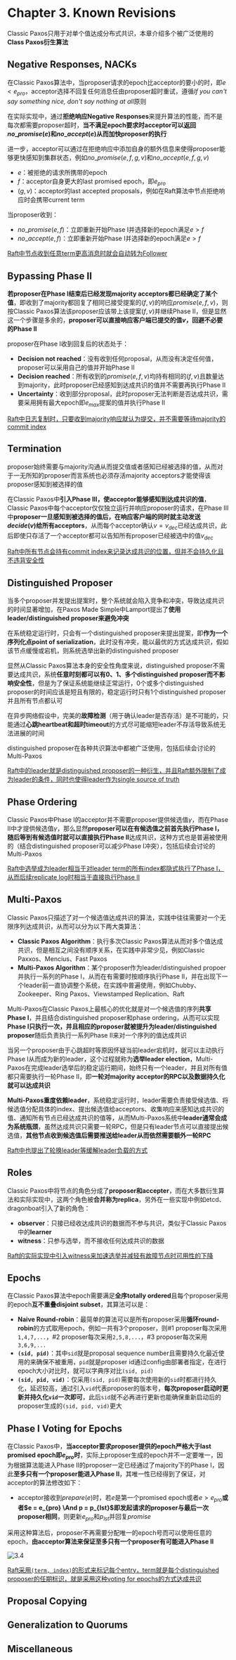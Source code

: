 # Chapter 3. Known Revisions

Classic Paxos只用于对单个值达成分布式共识，本章介绍多个被广泛使用的**Class Paxos衍生算法**

## Negative Responses, NACKs

在Classic Paxos算法中，当proposer请求的epoch比acceptor的要小的时，即$e < e_{pro}$，acceptor选择不回复任何消息任由proposer超时重试，遵循*If you can't say something nice, don't say nothing at all*原则

在实际实现中，通过**拒绝响应Negative Responses**来提升算法的性能，而不是每次都需要proposer超时，**当不满足epoch要求时acceptor可以返回$no\_promise(e)$和$no\_accept(e)$从而加快proposer的执行**

进一步，acceptor可以通过在拒绝响应中添加自身的额外信息来使得proposer能够更快感知到集群状态，例如$no\_promise(e,f,g,v)$和$no\_accept(e,f,g,v)$

- $e$：被拒绝的请求所携带的epoch
- $f$：acceptor自身更大的last promised epoch，即$e_{pro}$
- $(g,v)$：acceptor的last accepted proposals，例如在Raft算法中节点拒绝响应时会携带current term

当proposer收到：

- $no\_promise(e,f)$：立即重新开始Phase I并选择新的epoch满足$e > f$
- $no\_accept(e,f)$：立即重新开始Phase I并选择新的epoch满足$e > f$

[Raft中节点收到任意term更高消息时就会自动转为Follower](https://github.com/JasonYuchen/notes/blob/master/raft/03.Basic_Raft_Algorithm.md#4-%E9%80%89%E4%B8%BE%E4%B8%BB%E8%8A%82%E7%82%B9-leader-election)

## Bypassing Phase II

**若proposer在Phase I结束后已经发现majority acceptors都已经确定了某个值**，即收到了majority都回复了相同已接受提案的$(f,v)$的响应$promise(e,f,v)$，则按Classic Paxos算法该proposer应该带上该提案$(f,v)$并继续Phase II，但是显然这一个步骤是多余的，**proposer可以直接响应客户端已提交的值$v$，回避不必要的Phase II**

proposer在Phase I收到回复后的状态处于：

- **Decision not reached**：没有收到任何proposal，从而没有决定任何值，proposer可以采用自己的值并开始Phase II
- **Decision reached**：所有收到的$promise(e,f,v)$均持有相同的$(f,v)$且数量达到majority，此时proposer已经感知到达成共识的值并不需要再执行Phase II
- **Uncertainty**：收到部分proposal，此时proposer无法判断是否达成共识，需要采用拥有最大epoch即$e_{max}$提案的值并执行Phase II

[Raft中日志复制时，只要收到majority响应就认为提交，并不需要等待majority的commit index](https://github.com/JasonYuchen/notes/blob/master/raft/03.Basic_Raft_Algorithm.md#5-%E6%97%A5%E5%BF%97%E5%A4%8D%E5%88%B6-log-replication)

## Termination

proposer始终需要与majority沟通从而提交值或者感知已经被选择的值，从而对于一无所知的proposer而言系统也必须存活majority acceptors才能使得该proposer感知到被选择的值

在Classic Paxos中**引入Phase III，使acceptor能够感知到达成共识的值**，Classic Paxos中每个acceptor仅仅独立运行并响应proposer的请求，在Phase III中**proposer一旦感知到被选择的值后，在响应客户端的同时就主动发送$decide(v)$给所有acceptors**，从而每个acceptor确认$v = v_{dec}$已经达成共识，此后即使只存活了一个acceptor都可以告知所有proposer已经被选中的值$v_{dec}$

[Raft中所有节点会持有commit index来记录达成共识的位置，但并不会持久化且不违背安全性](https://github.com/JasonYuchen/notes/blob/master/raft/03.Basic_Raft_Algorithm.md#8-%E6%8C%81%E4%B9%85%E5%8C%96%E7%8A%B6%E6%80%81%E5%92%8C%E9%87%8D%E5%90%AF-persisted-state-and-server-restarts)

## Distinguished Proposer

当多个proposer并发提出提案时，整个系统就会陷入竞争和冲突，导致达成共识的时间显著增加，在Paxos Made Simple中Lamport提出了**使用leader/distinguished proposer来避免冲突**

在系统稳定运行时，只会有一个distinguished proposer来提出提案，即**作为一个序列化点point of serialization**，此时没有冲突，能以最优的方式达成共识，假如该节点缓慢或宕机，则系统选举出新的distinguished proposer

显然从Classic Paxos算法本身的安全性角度来说，distinguished proposer不需要达成共识，系统**任意时刻都可以有0、1、多个distinguished proposer而不影响安全性**，但是为了保证系统能继续正常运行，0个或多个distinguished proposer的时间应该是短且有限的，稳定运行时只有1个distinguished proposer并且所有节点都认可

在异步网络假设中，完美的**故障检测**（用于确认leader是否存活）是不可能的，只能通过**心跳heartbeat和超时timeout**的方式尽可能缩短leader不存活导致系统无法进展的时间

distinguished proposer在各种共识算法中都被广泛使用，包括后续会讨论的Multi-Paxos

[Raft中的leader就是distinguished proposer的一种衍生，并且Raft额外限制了成为leader的条件，同时也使得leader作为single source of truth](https://github.com/JasonYuchen/notes/blob/master/raft/03.Basic_Raft_Algorithm.md#4-%E9%80%89%E4%B8%BE%E4%B8%BB%E8%8A%82%E7%82%B9-leader-election)

## Phase Ordering

Classic Paxos中Phase I的acceptor并不需要proposer提供候选值$\gamma$，而在Phase II中才提供候选值$\gamma$，那么显然**proposer可以在有候选值之前首先执行Phase I，随后等到有候选值时就可以直接执行Phase II**达成共识，这种方式也是普遍被使用的（结合distinguished proposer可以减少Phase I冲突），包括后续会讨论的Multi-Paxos

[Raft中选举成为leader相当于对leader term的所有index都隐式执行了Phase I，从而后续replicate log时相当于直接执行Phase II](https://github.com/JasonYuchen/notes/blob/master/raft/03.Basic_Raft_Algorithm.md#4-%E9%80%89%E4%B8%BE%E4%B8%BB%E8%8A%82%E7%82%B9-leader-election)

## Multi-Paxos

Classic Paxos只描述了对一个候选值达成共识的算法，实践中往往需要对一个无限序列达成共识，从而可以分为以下两大类算法：

- **Classic Paxos Algorithm**：执行多次Classic Paxos算法从而对多个值达成共识，但是相互之间没有顺序关系，在实践中非常少见，例如Classic Paxxos、Mencius、Fast Paxos
- **Multi-Paxos Algorithm**：某个proposer作为leader/distinguished propoer并执行一系列的Phase I，从而在有需要时按顺序执行Phase II，并在出现下一个leader前一直协调整个系统，在实践中普遍使用，例如Chubby、Zookeeper、Ring Paxos、Viewstamped Replication、Raft

Multi-Paxos在Classic Paxos上最核心的优化就是对一个候选值的序列**共享Phase I**，并且结合distinguished proposer和phase ordering，从而可以实现**Phase I只执行一次，并且相应的proposer就被提升为leader/distinguished proposer**随后负责执行一系列Phase II来对一个序列的值达成共识

当另一个proposer由于心跳超时等原因怀疑当前leader宕机时，就可以主动执行Phase I从而成为新的leader，这个过程就称为**选举leader election**，Multi-Paxos在完成leader选举后的稳定运行期间，始终只有一个leader，并且对所有值都只需要执行一轮Phase II，即**一轮对majority acceptor的RPC以及数据持久化就可以达成共识**

**Multi-Paxos重度依赖leader**，系统稳定运行时，leader需要负责接受候选值、将候选值分配具体的index、提出候选值给acceptors、收集响应来感知达成共识的值、通知所有节点已经达成共识的值等，从而Multi-Paxos系统中**leader通常会成为系统瓶颈**，虽然达成共识只需要一轮RPC，但是只有leader节点可以直接提出候选值，**其他节点收到候选值后需要推送给leader从而依然需要额外一轮RPC**

[Raft中也提出了轮换leader等缓解leader负载的方式](https://github.com/JasonYuchen/notes/blob/master/raft/06.Client_Interaction.md#%E6%9B%B4%E6%9C%89%E6%95%88%E7%9A%84%E5%A4%84%E7%90%86%E5%8F%AA%E8%AF%BB%E8%AF%B7%E6%B1%82-processing-read-only-queries-more-efficiently)

## Roles

Classic Paxos中将节点的角色分成了**proposer和accepter**，而在大多数衍生算法和实际实现中，这两个角色被**合并称为replica**，另外在一些实现中例如etcd、dragonboat引入了新的角色：

- **observer**：只接已经收达成共识的数据而不参与共识，类似于Classic Paxos中的**learner**
- **witness**：只参与选举，而不接收任何达成共识的数据

[Raft的实际实现中引入witness来加速选举并减轻有故障节点时可用性的下降](https://github.com/JasonYuchen/notes/blob/master/raft/11.Related_Work.md#%E5%87%8F%E5%B0%91%E8%8A%82%E7%82%B9%E6%95%B0reducing-number-of-servers-witnesses)

## Epochs

在Classic Paxos算法中epoch需要满足**全序totally ordered**且每个proposer采用的epoch**互不重叠disjoint subset**，其算法可以是：

- **Naive Round-robin**：最简单的算法可以是所有proposer采用**循环round-robin**的方式取用epoch，例如一共有3个proposer，则#1 proposer每次采用`1,4,7,...`，#2 proposer每次采用`2,5,8,...`，#3 proposer每次采用`3,6,9,...`
- **`(sid, pid)`**：其中`sid`就是proposal sequence number且需要持久化最近使用的来确保不被重用，`pid`就是proposer id通过config由部署者指定，在进行epoch大小对比时，就可以字典序对比`(sid, pid)`
- **`(sid, pid, vid)`**：仅采用`(sid, pid)`需要每次使用新的`sid`时都进行持久化，延迟较高，通过引入`vid`代表proposer的版本号，**每次proposer启动时更新并持久化`vid`一次即可**，此后`sid`就不必再进行更新也能确保重新启动后的proposer生成的`(sid, pid, vid)`更大

## Phase I Voting for Epochs

在Classic Paxos中，**当acceptor要求proposer提供的epoch严格大于last promised epoch即$e_{pro}$时**，实际上proposer生成的epoch并不一定要唯一，因为根据算法能进入Phase II的proposer一定已经通过了majority下的Phase I，因此**至多只有一个proposer能进入Phase II**，其唯一性已经得到了保证，对acceptor的算法修改如下：

- acceptor接收到$prepare(e)$时，若$e$是第一个promised epoch或者$e > e_{pro}$**或者$e = e_{pro} \And p = p_{lst}$即发起请求的proposer与最后一次proposer相同**，则更新$e_{pro}$和$p_{lst}$并回复$promise$

采用这种算法后，proposer不再需要分配唯一的epoch号而可以使用任意的epoch，**由acceptor算法来保证至多只有一个proposer有可能进入Phase II**

![3.4](images/3.4.png)

[Raft采用`(term, index)`的形式来标记每个entry，term就是每个distinguished proposer的任期标识，就是采用这种voting for epochs的方式达成共识](https://github.com/JasonYuchen/notes/blob/master/raft/03.Basic_Raft_Algorithm.md#4-%E9%80%89%E4%B8%BE%E4%B8%BB%E8%8A%82%E7%82%B9-leader-election)

## Proposal Copying

## Generalization to Quorums

## Miscellaneous

